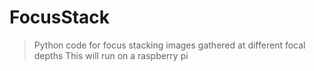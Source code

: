 # FocusStack
> Python code for focus stacking images gathered at different focal depths
> This will run on a raspberry pi
